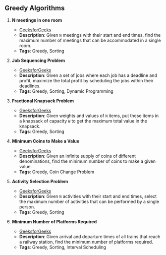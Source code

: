 ## Greedy Algorithms

1. **N meetings in one room**
   - [GeeksforGeeks](https://www.geeksforgeeks.org/problems/n-meetings-in-one-room-1587115620/1)
   - **Description**: Given `N` meetings with their start and end times, find the maximum number of meetings that can be accommodated in a single room.
   - **Tags**: Greedy, Sorting

2. **Job Sequencing Problem**
   - [GeeksforGeeks](https://www.geeksforgeeks.org/problems/job-sequencing-problem-1587115620/1)
   - **Description**: Given a set of jobs where each job has a deadline and profit, maximize the total profit by scheduling the jobs within their deadlines.
   - **Tags**: Greedy, Sorting, Dynamic Programming

3. **Fractional Knapsack Problem**
   - [GeeksforGeeks](https://www.geeksforgeeks.org/problems/fractional-knapsack-1587115620/1)
   - **Description**: Given weights and values of `N` items, put these items in a knapsack of capacity `W` to get the maximum total value in the knapsack.
   - **Tags**: Greedy, Sorting
  
     
4. **Minimum Coins to Make a Value**
   - [GeeksforGeeks](https://www.geeksforgeeks.org/problems/-minimum-number-of-coins4426/1?itm_source=geeksforgeeks&itm_medium=article&itm_campaign=bottom_sticky_on_article)
   - **Description**: Given an infinite supply of coins of different denominations, find the minimum number of coins to make a given value.
   - **Tags**: Greedy, Coin Change Problem
  
     
5. **Activity Selection Problem**
   - [GeeksforGeeks](https://www.geeksforgeeks.org/problems/activity-selection-1587115620/1)
   - **Description**: Given `N` activities with their start and end times, select the maximum number of activities that can be performed by a single person.
   - **Tags**: Greedy, Sorting

5. **Minimum Number of Platforms Required**
   - [GeeksforGeeks](https://www.geeksforgeeks.org/minimum-number-platforms-required-railwaybus-station/)
   - **Description**: Given arrival and departure times of all trains that reach a railway station, find the minimum number of platforms required.
   - **Tags**: Greedy, Sorting, Interval Scheduling


